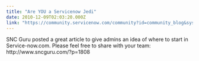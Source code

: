 ```yaml
---
title: "Are YOU a Servicenow Jedi"
date: 2010-12-09T02:03:20.000Z
link: "https://community.servicenow.com/community?id=community_blog&sys_id=9bcda2e9dbd0dbc01dcaf3231f9619e3"
---
```

<p>SNC Guru posted a great article to give admins an idea of where to start in Service-now.com. Please feel free to share with your team: http://www.sncguru.com/?p=1808</p>